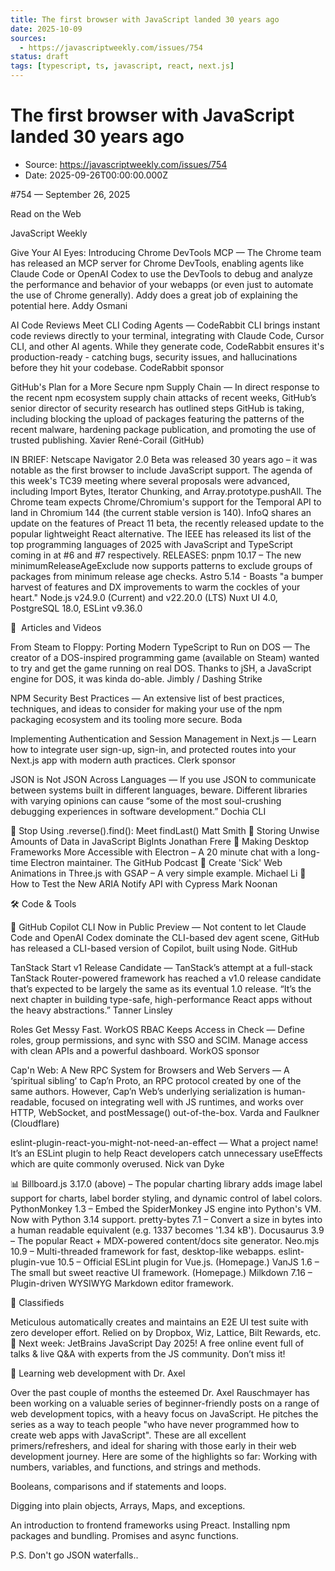 ```yaml
---
title: The first browser with JavaScript landed 30 years ago
date: 2025-10-09
sources:
  - https://javascriptweekly.com/issues/754
status: draft
tags: [typescript, ts, javascript, react, next.js]
---
```


# The first browser with JavaScript landed 30 years ago

- Source: https://javascriptweekly.com/issues/754
- Date: 2025-09-26T00:00:00.000Z

#​754 — September 26, 2025


Read on the Web




    
    

JavaScript Weekly




  





  
  
Give Your AI Eyes: Introducing Chrome DevTools MCP — The Chrome team has released an MCP server for Chrome DevTools, enabling agents like Claude Code or OpenAI Codex to use the DevTools to debug and analyze the performance and behavior of your webapps (or even just to automate the use of Chrome generally). Addy does a great job of explaining the potential here.
Addy Osmani 


  
  
AI Code Reviews Meet CLI Coding Agents — CodeRabbit CLI brings instant code reviews directly to your terminal, integrating with Claude Code, Cursor CLI, and other AI agents. While they generate code, CodeRabbit ensures it's production-ready - catching bugs, security issues, and hallucinations before they hit your codebase.
CodeRabbit sponsor


  
  
GitHub's Plan for a More Secure npm Supply Chain — In direct response to the recent npm ecosystem supply chain attacks of recent weeks, GitHub’s senior director of security research has outlined steps GitHub is taking, including blocking the upload of packages featuring the patterns of the recent malware, hardening package publication, and promoting the use of trusted publishing.
Xavier René-Corail (GitHub) 


IN BRIEF:
Netscape Navigator 2.0 Beta was released 30 years ago – it was notable as the first browser to include JavaScript support.
The agenda of this week's TC39 meeting where several proposals were advanced, including Import Bytes, Iterator Chunking, and Array.prototype.pushAll.
The Chrome team expects Chrome/Chromium's support for the Temporal API to land in Chromium 144 (the current stable version is 140).
InfoQ shares an update on the features of Preact 11 beta, the recently released update to the popular lightweight React alternative.
The IEEE has released its list of the top programming languages of 2025 with JavaScript and TypeScript coming in at #6 and #7 respectively.
RELEASES:
pnpm 10.17 – The new minimumReleaseAgeExclude now supports patterns to exclude groups of packages from minimum release age checks.
Astro 5.14 - Boasts "a bumper harvest of features and DX improvements to warm the cockles of your heart."
Node.js v24.9.0 (Current) and v22.20.0 (LTS)
Nuxt UI 4.0, PostgreSQL 18.0, ESLint v9.36.0


📖  Articles and Videos





  
  
From Steam to Floppy: Porting Modern TypeScript to Run on DOS — The creator of a DOS-inspired programming game (available on Steam) wanted to try and get the game running on real DOS. Thanks to jSH, a JavaScript engine for DOS, it was kinda do-able.
Jimbly / Dashing Strike 


  
  
NPM Security Best Practices — An extensive list of best practices, techniques, and ideas to consider for making your use of the npm packaging ecosystem and its tooling more secure.
Boda 


  
  
Implementing Authentication and Session Management in Next.js — Learn how to integrate user sign-up, sign-in, and protected routes into your Next.js app with modern auth practices.
Clerk sponsor


  
  
JSON is Not JSON Across Languages — If you use JSON to communicate between systems built in different languages, beware. Different libraries with varying opinions can cause “some of the most soul-crushing debugging experiences in software development.”
Dochia CLI 


📄 Stop Using .reverse().find(): Meet findLast()  Matt Smith
📄 Storing Unwise Amounts of Data in JavaScript BigInts  Jonathan Frere
🎤 Making Desktop Frameworks More Accessible with Electron – A 20 minute chat with a long-time Electron maintainer. The GitHub Podcast
📄 Create 'Sick' Web Animations in Three.js with GSAP – A very simple example. Michael Li
📄 How to Test the New ARIA Notify API with Cypress  Mark Noonan


🛠 Code & Tools




  





  
  
🤖 GitHub Copilot CLI Now in Public Preview — Not content to let Claude Code and OpenAI Codex dominate the CLI-based dev agent scene, GitHub has released a CLI-based version of Copilot, built using Node.
GitHub 


  
  
TanStack Start v1 Release Candidate — TanStack’s attempt at a full-stack TanStack Router-powered framework has reached a v1.0 release candidate that’s expected to be largely the same as its eventual 1.0 release. “It’s the next chapter in building type-safe, high-performance React apps without the heavy abstractions.” 
Tanner Linsley 


  
  
Roles Get Messy Fast. WorkOS RBAC Keeps Access in Check — Define roles, group permissions, and sync with SSO and SCIM. Manage access with clean APIs and a powerful dashboard.
WorkOS sponsor


  
  
Cap'n Web: A New RPC System for Browsers and Web Servers — A ‘spiritual sibling’ to Cap’n Proto, an RPC protocol created by one of the same authors. However, Cap’n Web’s underlying serialization is human-readable, focused on integrating well with JS runtimes, and works over HTTP, WebSocket, and postMessage() out-of-the-box.
Varda and Faulkner (Cloudflare) 


  
  
eslint-plugin-react-you-might-not-need-an-effect — What a project name! It’s an ESLint plugin to help React developers catch unnecessary useEffects which are quite commonly overused.
Nick van Dyke 





  






📊 Billboard.js 3.17.0 (above) – The popular charting library adds image label support for charts, label border styling, and dynamic control of label colors.
PythonMonkey 1.3 – Embed the SpiderMonkey JS engine into Python's VM. Now with Python 3.14 support.
pretty-bytes 7.1 – Convert a size in bytes into a human readable equivalent (e.g. 1337 becomes '1.34 kB').
Docusaurus 3.9 – The popular React + MDX-powered content/docs site generator.
Neo.mjs 10.9 – Multi-threaded framework for fast, desktop-like webapps.
eslint-plugin-vue 10.5 – Official ESLint plugin for Vue.js. (Homepage.)
VanJS 1.6 – The small but sweet reactive UI framework. (Homepage.)
Milkdown 7.16 – Plugin-driven WYSIWYG Markdown editor framework.








	
📰 Classifieds


Meticulous automatically creates and maintains an E2E UI test suite with zero developer effort. Relied on by Dropbox, Wiz, Lattice, Bilt Rewards, etc.
🚀 Next week: JetBrains JavaScript Day 2025! A free online event full of talks & live Q&A with experts from the JS community. Don’t miss it!










🧐 Learning web development with Dr. Axel





Over the past couple of months the esteemed Dr. Axel Rauschmayer has been working on a valuable series of beginner-friendly posts on a range of web development topics, with a heavy focus on JavaScript. He pitches the series as a way to teach people "who have never programmed how to create web apps with JavaScript".
These are all excellent primers/refreshers, and ideal for sharing with those early in their web development journey. Here are some of the highlights so far:
Working with numbers, variables, and functions, and strings and methods.


Booleans, comparisons and if statements and loops.

Digging into plain objects, Arrays, Maps, and exceptions.

An introduction to frontend frameworks using Preact.
Installing npm packages and bundling.
Promises and async functions.




P.S. Don't go JSON waterfalls..
